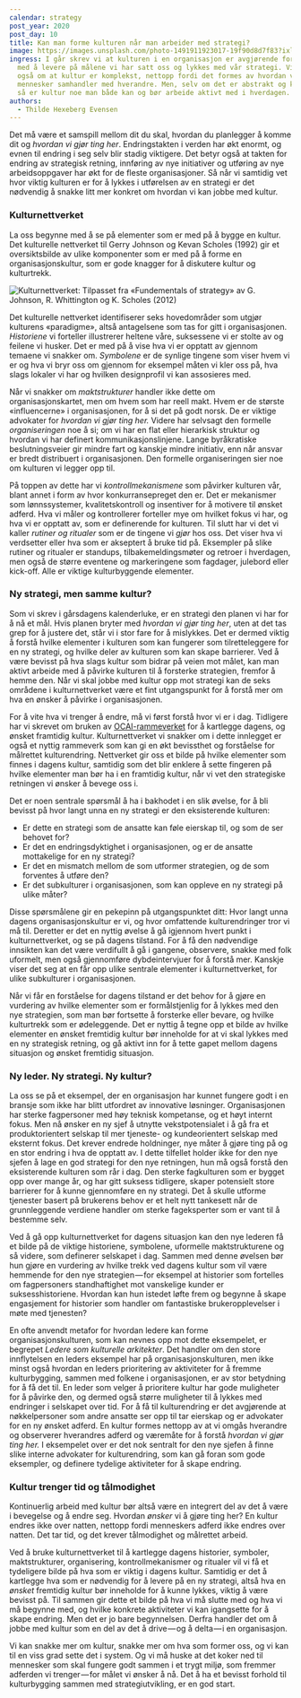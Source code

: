 ```yaml
---
calendar: strategy
post_year: 2020
post_day: 10
title: Kan man forme kulturen når man arbeider med strategi?
image: https://images.unsplash.com/photo-1491911923017-19f90d8d7f83?ixlib=rb-1.2.1&ixid=MXwxMjA3fDB8MHxwaG90by1wYWdlfHx8fGVufDB8fHw%3D&auto=format&fit=crop&w=1234&q=80
ingress: I går skrev vi at kulturen i en organisasjon er avgjørende for å lykkes
  med å levere på målene vi har satt oss og lykkes med vår strategi. Vi snakket
  også om at kultur er komplekst, nettopp fordi det formes av hvordan vi
  mennesker samhandler med hverandre. Men, selv om det er abstrakt og komplekst
  så er kultur noe man både kan og bør arbeide aktivt med i hverdagen.
authors:
  - Thilde Hexeberg Evensen
---
```

Det må være et samspill mellom dit du skal, hvordan du planlegger å komme dit og *hvordan vi gjør ting her*. Endringstakten i verden har økt enormt, og evnen til endring i seg selv blir stadig viktigere. Det betyr også at takten for endring av strategisk retning, innføring av nye initiativer og utføring av nye arbeidsoppgaver har økt for de fleste organisasjoner. Så når vi samtidig vet hvor viktig kulturen er for å lykkes i utførelsen av en strategi er det nødvendig å snakke litt mer konkret om hvordan vi kan jobbe med kultur.

### Kulturnettverket

La oss begynne med å se på elementer som er med på å bygge en kultur. Det kulturelle nettverket til Gerry Johnson og Kevan Scholes (1992) gir et oversiktsbilde av ulike komponenter som er med på å forme en organisasjonskultur, som er gode knagger for å diskutere kultur og kulturtrekk.

![](/assets/kulturnettverket.png "Kulturnettverket: Tilpasset fra «Fundementals of strategy» av G. Johnson, R. Whittington og K. Scholes (2012)")

Det kulturelle nettverket identifiserer seks hovedområder som utgjør kulturens «paradigme», altså antagelsene som tas for gitt i organisasjonen. *Historiene* vi forteller illustrerer heltene våre, suksessene vi er stolte av og feilene vi husker. Det er med på å vise hva vi er opptatt av gjennom temaene vi snakker om. *Symbolene* er de synlige tingene som viser hvem vi er og hva vi bryr oss om gjennom for eksempel måten vi kler oss på, hva slags lokaler vi har og hvilken designprofil vi kan assosieres med.

Når vi snakker om *maktstrukturer* handler ikke dette om organisasjonskartet, men om hvem som har reell makt. Hvem er de største «influencerne» i organisasjonen, for å si det på godt norsk. De er viktige advokater for *hvordan vi gjør ting her.* Videre har selvsagt den formelle *organiseringen* noe å si; om vi har en flat eller hierarkisk struktur og hvordan vi har definert kommunikasjonslinjene. Lange byråkratiske beslutningsveier gir mindre fart og kanskje mindre initiativ, enn når ansvar er bredt distribuert i organisasjonen. Den formelle organiseringen sier noe om kulturen vi legger opp til.

På toppen av dette har vi *kontrollmekanismene* som påvirker kulturen vår, blant annet i form av hvor konkurransepreget den er. Det er mekanismer som lønnssystemer, kvalitetskontroll og insentiver for å motivere til ønsket adferd. Hva vi måler og kontrollerer forteller mye om hvilket fokus vi har, og hva vi er opptatt av, som er definerende for kulturen. Til slutt har vi det vi kaller *rutiner og ritualer* som er de tingene vi *gjør* hos oss. Det viser hva vi verdsetter eller hva som er akseptert å bruke tid på. Eksempler på slike rutiner og ritualer er standups, tilbakemeldingsmøter og retroer i hverdagen, men også de større eventene og markeringene som fagdager, julebord eller kick-off. Alle er viktige kulturbyggende elementer.

### Ny strategi, men samme kultur?

Som vi skrev i gårsdagens kalenderluke, er en strategi den planen vi har for å nå et mål. Hvis planen bryter med *hvordan vi gjør ting her*, uten at det tas grep for å justere det, står vi i stor fare for å mislykkes. Det er dermed viktig å forstå hvilke elementer i kulturen som kan fungerer som tilretteleggere for en ny strategi, og hvilke deler av kulturen som kan skape barrierer. Ved å være bevisst på hva slags kultur som bidrar på veien mot målet, kan man aktivt arbeide med å påvirke kulturen til å forsterke strategien, fremfor å hemme den. Når vi skal jobbe med kultur opp mot strategi kan de seks områdene i kulturnettverket være et fint utgangspunkt for å forstå mer om hva en ønsker å påvirke i organisasjonen.

For å vite hva vi trenger å endre, må vi først forstå hvor vi er i dag. Tidligere har vi skrevet om bruken av [OCAI-rammeverket](https://blogg.bekk.no/ikke-glem-kultur-i-en-krevende-hverdag-1436f7d18f2b) for å kartlegge dagens, og ønsket framtidig kultur. Kulturnettverket vi snakker om i dette innlegget er også et nyttig rammeverk som kan gi en økt bevissthet og forståelse for målrettet kulturendring. Nettverket gir oss et bilde på hvilke elementer som finnes i dagens kultur, samtidig som det blir enklere å sette fingeren på hvilke elementer man bør ha i en framtidig kultur, når vi vet den strategiske retningen vi ønsker å bevege oss i.

Det er noen sentrale spørsmål å ha i bakhodet i en slik øvelse, for å bli bevisst på hvor langt unna en ny strategi er den eksisterende kulturen:

* Er dette en strategi som de ansatte kan føle eierskap til, og som de ser behovet for?
* Er det en endringsdyktighet i organisasjonen, og er de ansatte mottakelige for en ny strategi?
* Er det en mismatch mellom de som utformer strategien, og de som forventes å utføre den?
* Er det subkulturer i organisasjonen, som kan oppleve en ny strategi på ulike måter?

Disse spørsmålene gir en pekepinn på utgangspunktet ditt: Hvor langt unna dagens organisasjonskultur er vi, og hvor omfattende kulturendringer tror vi må til. Deretter er det en nyttig øvelse å gå igjennom hvert punkt i kulturnettverket, og se på dagens tilstand. For å få den nødvendige innsikten kan det være verdifullt å gå i gangene, observere, snakke med folk uformelt, men også gjennomføre dybdeintervjuer for å forstå mer. Kanskje viser det seg at en får opp ulike sentrale elementer i kulturnettverket, for ulike subkulturer i organisasjonen.

Når vi får en forståelse for dagens tilstand er det behov for å gjøre en vurdering av hvilke elementer som er formålstjenlig for å lykkes med den nye strategien, som man bør fortsette å forsterke eller bevare, og hvilke kulturtrekk som er ødeleggende. Det er nyttig å tegne opp et bilde av hvilke elementer en ønsket fremtidig kultur bør inneholde for at vi skal lykkes med en ny strategisk retning, og gå aktivt inn for å tette gapet mellom dagens situasjon og ønsket fremtidig situasjon.

### Ny leder. Ny strategi. Ny kultur?

La oss se på et eksempel, der en organisasjon har kunnet fungere godt i en bransje som ikke har blitt utfordret av innovative løsninger. Organisasjonen har sterke fagpersoner med høy teknisk kompetanse, og et høyt internt fokus. Men nå ønsker en ny sjef å utnytte vekstpotensialet i å gå fra et produktorientert selskap til mer tjeneste- og kundeorientert selskap med eksternt fokus. Det krever endrede holdninger, nye måter å gjøre ting på og en stor endring i hva de opptatt av. I dette tilfellet holder ikke for den nye sjefen å lage en god strategi for den nye retningen, hun må også forstå den eksisterende kulturen som rår i dag. Den sterke fagkulturen som er bygget opp over mange år, og har gitt suksess tidligere, skaper potensielt store barrierer for å kunne gjennomføre en ny strategi. Det å skulle utforme tjenester basert på brukerens behov er et helt nytt tankesett når de grunnleggende verdiene handler om sterke fageksperter som er vant til å bestemme selv.

Ved å gå opp kulturnettverket for dagens situasjon kan den nye lederen få et bilde på de viktige historiene, symbolene, uformelle maktstrukturene og så videre, som definerer selskapet i dag. Sammen med denne øvelsen bør hun gjøre en vurdering av hvilke trekk ved dagens kultur som vil være hemmende for den nye strategien — for eksempel at historier som fortelles om fagpersoners standhaftighet mot vanskelige kunder er suksesshistoriene. Hvordan kan hun istedet løfte frem og begynne å skape engasjement for historier som handler om fantastiske brukeropplevelser i møte med tjenesten?

En ofte anvendt metafor for hvordan ledere kan forme organisasjonskulturen, som kan nevnes opp mot dette eksempelet, er begrepet *Ledere som kulturelle arkitekter*. Det handler om den store innflytelsen en leders eksempel har på organisasjonskulturen, men ikke minst også hvordan en leders prioritering av aktiviteter for å fremme kulturbygging, sammen med folkene i organisasjonen, er av stor betydning for å få det til. En leder som velger å prioritere kultur har gode muligheter for å påvirke den, og dermed også større muligheter til å lykkes med endringer i selskapet over tid. For å få til kulturendring er det avgjørende at nøkkelpersoner som andre ansatte ser opp til tar eierskap og er advokater for en ny ønsket adferd. En kultur formes nettopp av at vi omgås hverandre og observerer hverandres adferd og væremåte for å forstå *hvordan vi gjør ting her.* I eksempelet over er det nok sentralt for den nye sjefen å finne slike interne advokater for kulturendring, som kan gå foran som gode eksempler, og definere tydelige aktiviteter for å skape endring.

### Kultur trenger tid og tålmodighet

Kontinuerlig arbeid med kultur bør altså være en integrert del av det å være i bevegelse og å endre seg. Hvordan *ønsker* vi å gjøre ting her? En kultur endres ikke over natten, nettopp fordi menneskers adferd ikke endres over natten. Det tar tid, og det krever tålmodighet og målrettet arbeid.

Ved å bruke kulturnettverket til å kartlegge dagens historier, symboler, maktstrukturer, organisering, kontrollmekanismer og ritualer vil vi få et tydeligere bilde på hva som er viktig i dagens kultur. Samtidig er det å kartlegge hva som er nødvendig for å levere på en ny strategi, altså hva en *ønsket* fremtidig kultur bør inneholde for å kunne lykkes, viktig å være bevisst på. Til sammen gir dette et bilde på hva vi må slutte med og hva vi må begynne med, og hvilke konkrete aktiviteter vi kan igangsette for å skape endring. Men det er jo bare begynnelsen. Derfra handler det om å jobbe med kultur som en del av det å drive — og å delta — i en organisasjon.

Vi kan snakke mer om kultur, snakke mer om hva som former oss, og vi kan til en viss grad sette det i system. Og vi må huske at det koker ned til mennesker som skal fungere godt sammen i et trygt miljø, som fremmer adferden vi trenger — for målet vi ønsker å nå. Det å ha et bevisst forhold til kulturbygging sammen med strategiutvikling, er en god start.

<!--EndFragment-->